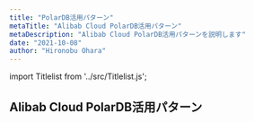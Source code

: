 ```yaml
---
title: "PolarDB活用パターン"
metaTitle: "Alibab Cloud PolarDB活用パターン"
metaDescription: "Alibab Cloud PolarDB活用パターンを説明します"
date: "2021-10-08"
author: "Hironobu Ohara"
---
```


import Titlelist from '../src/Titlelist.js';

## Alibab Cloud PolarDB活用パターン


<!-- 
query MyQuery {
  allMarkdownRemark(
    filter: {fileAbsolutePath: {regex: "/usecase-PolarDB/"}}
    sort: {fields: fileAbsolutePath, order: ASC}
  ) {
    nodes {
      frontmatter {
        title
        metaTitle
        metaDescription
        date(formatString: "yyyy/MM/DD")
        author       
      }
      fileAbsolutePath
    }
  }
}
-->

<Titlelist 
    metaTitle="PolarDB-OマイグレーションPart1"
    metaDescription="【PolarDBマイグレーションシリーズ】Oracle DatabaseからPolarDB-Oマイグレーション-Part1 OracleDatabaseセットアップ、事前準備"
    url="https://pangsen.github.io/help/usecase-PolarDB/PolarDB_001_oracle-migration-part1"
    imageurl="https://raw.githubusercontent.com/sbcloud/help/master/content/usecase-PolarDB/polardb_images_13574176438014222676/20210922091036.png"
    date="2021/09/23"
    author="Hironobu Ohara"
/>

<Titlelist 
    metaTitle="PolarDB-OマイグレーションPart2"
    metaDescription="【PolarDBマイグレーションシリーズ】Oracle DatabaseからPolarDB-Oマイグレーション-Part2 Oracle Database評価"
    url="https://pangsen.github.io/help/usecase-PolarDB/PolarDB_002_oracle-migration-part2"
    imageurl="https://raw.githubusercontent.com/sbcloud/help/master/content/usecase-PolarDB/polardb_images_13574176438014223999/20210922091327.png"
    date="2021/09/23"
    author="Hironobu Ohara"
/>

<Titlelist 
    metaTitle="PolarDB-OマイグレーションPart3"
    metaDescription="【PolarDBマイグレーションシリーズ】Oracle DatabaseからPolarDB-Oマイグレーション-Part3 データベースマイグレーション準備"
    url="https://pangsen.github.io/help/usecase-PolarDB/PolarDB_003_oracle-migration-part3"
    imageurl="https://raw.githubusercontent.com/sbcloud/help/master/content/usecase-PolarDB/polardb_images_13574176438014224403/20210922092601.png"
    date="2021/09/23"
    author="Hironobu Ohara"
/>

<Titlelist 
    metaTitle="PolarDB-OマイグレーションPart4"
    metaDescription="【PolarDBマイグレーションシリーズ】Oracle DatabaseからPolarDB-Oマイグレーション-Part4 データベースマイグレーション実行"
    url="https://pangsen.github.io/help/usecase-PolarDB/PolarDB_004_oracle-migration-part4"
    imageurl="https://raw.githubusercontent.com/sbcloud/help/master/content/usecase-PolarDB/polardb_images_13574176438014224791/20210922195004.png"
    date="2021/09/23"
    author="Hironobu Ohara"
/>

<Titlelist 
    metaTitle="PolarDB-OマイグレーションPart5"
    metaDescription="【PolarDBマイグレーションシリーズ】Oracle DatabaseからPolarDB-Oマイグレーション-Part5 アプリケーションマイグレーションと改修"
    url="https://pangsen.github.io/help/usecase-PolarDB/PolarDB_005_oracle-migration-part5"
    imageurl="https://raw.githubusercontent.com/sbcloud/help/master/content/usecase-PolarDB/polardb_images_13574176438014225111/20210922223627.png"
    date="2021/09/23"
    author="Hironobu Ohara"
/>



